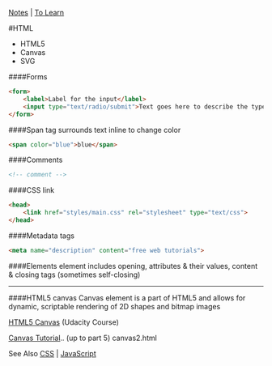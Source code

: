 [Notes](../notes.md) | [To Learn](../toLearn.md)

#HTML
- HTML5
- Canvas
- SVG


####Forms
```html
<form>
    <label>Label for the input</label>
    <input type="text/radio/submit">Text goes here to describe the type of input asked for..
</form>
```

####Span
<span> tag surrounds text inline to change color
```html
<span color="blue">blue</span>
```

####Comments
```html
<!-- comment -->
```

####CSS link
```html
<head>
    <link href="styles/main.css" rel="stylesheet" type="text/css">
</head>
```

####Metadata tags
```html
<meta name="description" content="free web tutorials">
```

####Elements
element includes opening, attributes & their values, content & closing tags (sometimes self-closing)

---

####HTML5 canvas
Canvas element is a part of HTML5 and allows for dynamic, scriptable rendering of 2D shapes and bitmap images

[HTML5 Canvas](https://www.udacity.com/course/html5-canvas--ud292) (Udacity Course)

[Canvas Tutorial](https://www.youtube.com/watch?v=FaOYjLl9dZg&list=PLftmDuo1-PWLCoCQmXM_e57bYRHjVg0pp&index=5).. (up to part 5) canvas2.html



See Also [CSS](../CSS/CSS.md) | [JavaScript](../javascript/notes.md)
